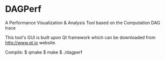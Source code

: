 DAGPerf
======

A Performance Visualization & Analysis Tool based on the Computation DAG trace

This tool's GUI is built upon Qt framework which can be downloaded from http://www.qt.io website.

Compile:
  $ qmake
  $ make
  $ ./dagperf

